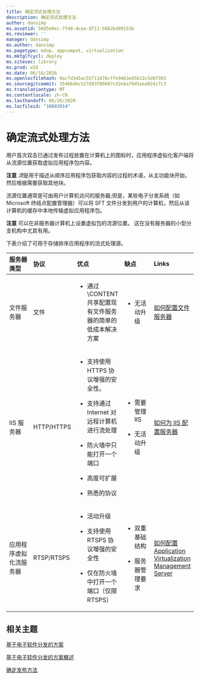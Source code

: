 ```yaml
---
title: 确定流式处理方法
description: 确定流式处理方法
author: dansimp
ms.assetid: 50d5e0ec-7f48-4cea-8711-5882bd89153b
ms.reviewer: ''
manager: dansimp
ms.author: dansimp
ms.pagetype: mdop, appcompat, virtualization
ms.mktglfcycl: deploy
ms.sitesec: library
ms.prod: w10
ms.date: 06/16/2016
ms.openlocfilehash: 0acfd345ac55f11476cffe94b3a95b13c5d8f303
ms.sourcegitcommit: 354664bc527d93f80687cd2eba70d1eea024c7c3
ms.translationtype: MT
ms.contentlocale: zh-CN
ms.lasthandoff: 06/26/2020
ms.locfileid: "10803014"
---
```

# 确定流式处理方法


用户首次双击已通过发布过程放置在计算机上的图标时，应用程序虚拟化客户端将从流源位置获取虚拟应用程序包内容。

**注意** 
*流*是用于描述从顺序应用程序包获取内容的过程的术语，从主功能块开始，然后根据需要获取其他块。

 

流源位置通常是可由用户计算机访问的服务器;但是，某些电子分发系统（如 Microsoft 终结点配置管理器）可以将 SFT 文件分发到用户的计算机，然后从该计算机的缓存中本地传输虚拟应用程序包。

**注意** 可以在非服务器计算机上设置虚拟包的流源位置。 这在没有服务器的小型分支机构中尤其有用。

 

下表介绍了可用于存储排序应用程序的流式处理源。

<table>
<colgroup>
<col width="20%" />
<col width="20%" />
<col width="20%" />
<col width="20%" />
<col width="20%" />
</colgroup>
<thead>
<tr class="header">
<th align="left">服务器类型</th>
<th align="left">协议</th>
<th align="left">优点</th>
<th align="left">缺点</th>
<th align="left">Links</th>
</tr>
</thead>
<tbody>
<tr class="odd">
<td align="left"><p>文件服务器</p></td>
<td align="left"><p>文件</p></td>
<td align="left"><ul>
<li><p>通过 \CONTENT 共享配置现有文件服务器的简单的低成本解决方案</p></li>
</ul></td>
<td align="left"><ul>
<li><p>无活动升级</p></li>
</ul></td>
<td align="left"><p><a href="how-to-configure-the-file-server.md" data-raw-source="[How to Configure the File Server](how-to-configure-the-file-server.md)">如何配置文件服务器</a></p></td>
</tr>
<tr class="even">
<td align="left"><p>IIS 服务器</p></td>
<td align="left"><p>HTTP/HTTPS</p></td>
<td align="left"><ul>
<li><p>支持使用 HTTPS 协议增强的安全性。</p></li>
<li><p>支持通过 Internet 对远程计算机进行流处理</p></li>
<li><p>防火墙中只能打开一个端口</p></li>
<li><p>高度可扩展</p></li>
<li><p>熟悉的协议</p></li>
</ul></td>
<td align="left"><ul>
<li><p>需要管理 IIS</p></li>
<li><p>无活动升级</p></li>
</ul></td>
<td align="left"><p><a href="how-to-configure-the-server-for-iis.md" data-raw-source="[How to Configure the Server for IIS](how-to-configure-the-server-for-iis.md)">如何为 IIS 配置服务器</a></p></td>
</tr>
<tr class="odd">
<td align="left"><p>应用程序虚拟化流服务器</p></td>
<td align="left"><p>RTSP/RTSPS</p></td>
<td align="left"><ul>
<li><p>活动升级</p></li>
<li><p>支持使用 RTSPS 协议增强的安全性</p></li>
<li><p>仅在防火墙中打开一个端口（仅限 RTSPS）</p></li>
</ul></td>
<td align="left"><ul>
<li><p>双重基础结构</p></li>
<li><p>服务器管理要求</p></li>
</ul></td>
<td align="left"><p><a href="how-to-configure-the-application-virtualization-management-servers.md" data-raw-source="[How to Configure the Application Virtualization Management Servers](how-to-configure-the-application-virtualization-management-servers.md)">如何配置 Application Virtualization Management Server</a></p></td>
</tr>
</tbody>
</table>

 

## 相关主题


[基于电子软件分发的方案](electronic-software-distribution-based-scenario.md)

[基于电子软件分发的方案概述](electronic-software-distribution-based-scenario-overview.md)

[确定发布方法](determine-your-publishing-method.md)

 

 





